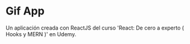 # Gif App

Un aplicación creada con ReactJS del curso 'React: De cero a experto ( Hooks y MERN )' en Udemy.
